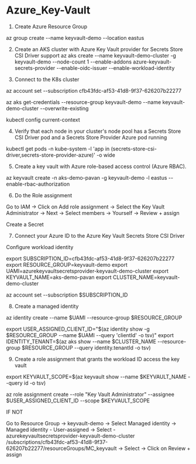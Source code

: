 # Azure_Key-Vault

1. Create Azure Resource Group

az group create --name keyvault-demo --location eastus


2. Create an AKS cluster with Azure Key Vault provider for Secrets Store CSI Driver support
az aks create --name keyvault-demo-cluster -g keyvault-demo --node-count 1 --enable-addons azure-keyvault-secrets-provider --enable-oidc-issuer --enable-workload-identity


3. Connect to the K8s cluster

az account set --subscription cfb43fdc-af53-41d8-9f37-626207b22277

az aks get-credentials --resource-group keyvault-demo --name keyvault-demo-cluster --overwrite-existing

kubectl config current-context


4. Verify that each node in your cluster's node pool has a Secrets Store CSI Driver pod and a Secrets Store Provider Azure pod running

kubectl get pods -n kube-system -l 'app in (secrets-store-csi-driver,secrets-store-provider-azure)' -o wide


5. Create a key vault with Azure role-based access control (Azure RBAC).

az keyvault create -n aks-demo-pavan -g keyvault-demo -l eastus --enable-rbac-authorization


6. Do the Role assignment

Go to IAM -> Click on Add role assignment -> Select the Key Vault Administrator -> Next -> Select members -> Yourself -> Review + assign


Create a Secret 

7. Connect your Azure ID to the Azure Key Vault Secrets Store CSI Driver

Configure workload identity

export SUBSCRIPTION_ID=cfb43fdc-af53-41d8-9f37-626207b22277
export RESOURCE_GROUP=keyvault-demo
export UAMI=azurekeyvaultsecretsprovider-keyvault-demo-cluster
export KEYVAULT_NAME=aks-demo-pavan
export CLUSTER_NAME=keyvault-demo-cluster

az account set --subscription $SUBSCRIPTION_ID


8. Create a managed identity

az identity create --name $UAMI --resource-group $RESOURCE_GROUP

export USER_ASSIGNED_CLIENT_ID="$(az identity show -g $RESOURCE_GROUP --name $UAMI --query 'clientId' -o tsv)"
export IDENTITY_TENANT=$(az aks show --name $CLUSTER_NAME --resource-group $RESOURCE_GROUP --query identity.tenantId -o tsv)


9. Create a role assignment that grants the workload ID access the key vault

export KEYVAULT_SCOPE=$(az keyvault show --name $KEYVAULT_NAME --query id -o tsv)

az role assignment create --role "Key Vault Administrator" --assignee $USER_ASSIGNED_CLIENT_ID --scope $KEYVAULT_SCOPE

IF NOT

Go to Resource Group -> keyvault-demo -> Select Managed identity -> Managed identity - User-assigned -> Select - azurekeyvaultsecretsprovider-keyvault-demo-cluster
/subscriptions/cfb43fdc-af53-41d8-9f37-626207b22277/resourceGroups/MC_keyvault -> Select -> Click on Review + assign

